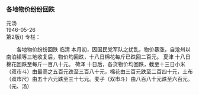 ### 各地物价纷纷回跌  
元汤  
1946-05-26  
第2版()
专栏：

　　各地物价纷纷回跌
    临清
    本月初，因国民党军队之扰乱，物价暴涨，自沧州以南泊镇等三地收复后，物价均回跌，十八日棉花每斤已跌回二百元。
    夏津
    十八日棉花回跌至每斤一百八十元。
     荷泽
    十日后，各货物价均回跌，截至十三日小米（双市斗）由最高之五百元跌至三百八十元，棉花由三百元跌至二百四十元，土布（双市尺）由五十六元跌至三十七元。麦子（双市斗）由八百八十元跌至六百元。（元、汤）  
